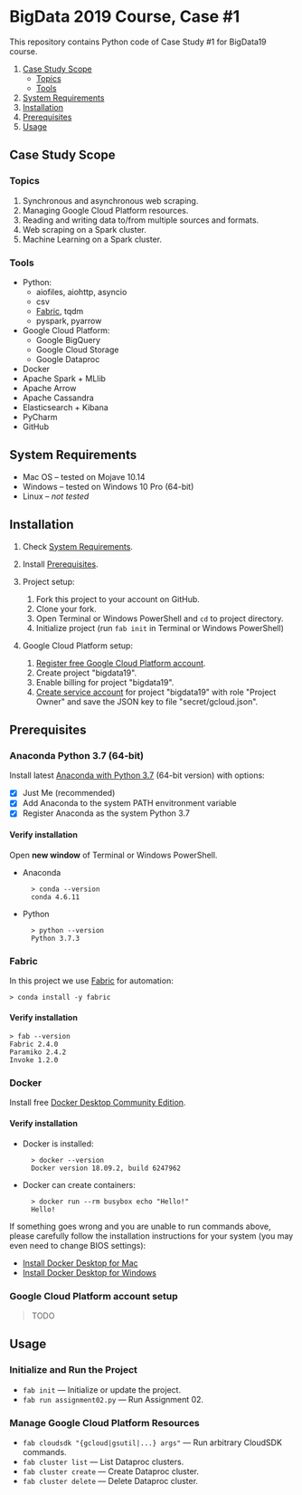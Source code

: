 BigData 2019 Course, Case #1
============================

This repository contains Python code of Case Study #1 for BigData19 course.

1. [Case Study Scope](#case-study-scope)
    * [Topics](#topics)
    * [Tools](#tools)
1. [System Requirements](#system-requirements)
1. [Installation](#installation)
1. [Prerequisites](#prerequisites)
1. [Usage](#usage)


Case Study Scope
----------------

### Topics

1. Synchronous and asynchronous web scraping.
1. Managing Google Cloud Platform resources.
1. Reading and writing data to/from multiple sources and formats.
1. Web scraping on a Spark cluster.
1. Machine Learning on a Spark cluster.

### Tools

* Python:
    * aiofiles, aiohttp, asyncio
    * csv
    * [Fabric](http://www.fabfile.org), tqdm
    * pyspark, pyarrow
* Google Cloud Platform:
    * Google BigQuery
    * Google Cloud Storage
    * Google Dataproc
* Docker
* Apache Spark + MLlib
* Apache Arrow
* Apache Cassandra
* Elasticsearch + Kibana
* PyCharm
* GitHub


System Requirements
-------------------

* Mac OS – tested on Mojave 10.14
* Windows – tested on Windows 10 Pro (64-bit)
* Linux – _not tested_


Installation
------------

1. Check [System Requirements](#system-requirements).

1. Install [Prerequisites](#prerequisites).

1. Project setup:
    1. Fork this project to your account on GitHub.
    1. Clone your fork.
    1. Open Terminal or Windows PowerShell and `cd` to project directory.
    1. Initialize project (run `fab init` in Terminal or Windows PowerShell)

1. Google Cloud Platform setup:
    1. [Register free Google Cloud Platform account](https://cloud.google.com/free).
    1. Create project "bigdata19".
    1. Enable billing for project "bigdata19".
    1. [Create service account](https://support.google.com/cloud/answer/6158849#serviceaccounts)
        for project "bigdata19" with role "Project Owner" and save the JSON key to file "secret/gcloud.json".


Prerequisites
-------------

### Anaconda Python 3.7 (64-bit)

Install latest [Anaconda with Python 3.7](https://www.anaconda.com/distribution/) (64-bit version) with  options:

* [x] Just Me (recommended)
* [x] Add Anaconda to the system PATH envitronment variable
* [x] Register Anaconda as the system Python 3.7

#### Verify installation

Open **new window** of Terminal or Windows PowerShell.

* Anaconda

        > conda --version
        conda 4.6.11
    
* Python

        > python --version
        Python 3.7.3


### Fabric

In this project we use [Fabric](http://www.fabfile.org) for automation:

    > conda install -y fabric

#### Verify installation

    > fab --version
    Fabric 2.4.0
    Paramiko 2.4.2
    Invoke 1.2.0


### Docker

Install free [Docker Desktop Community Edition](https://hub.docker.com/search/?type=edition&offering=community).

#### Verify installation

* Docker is installed:

        > docker --version
        Docker version 18.09.2, build 6247962
    
* Docker can create containers:

        > docker run --rm busybox echo "Hello!"
        Hello!
    
If something goes wrong and you are unable to run commands above,
please carefully follow the installation instructions for your system
(you may even need to change BIOS settings):

* [Install Docker Desktop for Mac](https://docs.docker.com/docker-for-mac/install/)
* [Install Docker Desktop for Windows](https://docs.docker.com/docker-for-windows/install/)


### Google Cloud Platform account setup

> TODO


Usage
-----

### Initialize and Run the Project

* `fab init` — Initialize or update the project.
* `fab run assignment02.py` — Run Assignment 02.

### Manage Google Cloud Platform Resources

* `fab cloudsdk "{gcloud|gsutil|...} args"` — Run arbitrary CloudSDK commands.
* `fab cluster list` — List Dataproc clusters.
* `fab cluster create` — Create Dataproc cluster.
* `fab cluster delete` — Delete Dataproc cluster.
